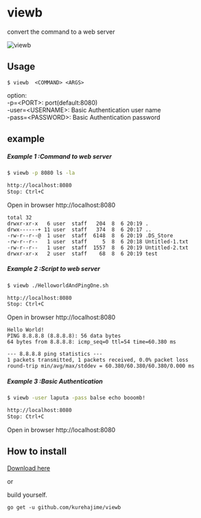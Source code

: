 # viewb
convert the command to a web server

![viewb](https://cloud.githubusercontent.com/assets/4569916/9249386/589c2126-41ff-11e5-9e6f-b12daa6aadf0.png)

## Usage

```
$ viewb  <COMMAND> <ARGS>
```

option:  
  -p=\<PORT\>: port(default:8080)  
  -user=\<USERNAME\>: Basic Authentication user name  
  -pass=\<PASSWORD\>: Basic Authentication password  


## example

##### Example 1 :Command to web server

```sh
$ viewb -p 8080 ls -la

http://localhost:8080
Stop: Ctrl+C
```

Open in browser http://localhost:8080

```
total 32  
drwxr-xr-x   6 user  staff   204  8  6 20:19 .  
drwx------+ 11 user  staff   374  8  6 20:17 ..  
-rw-r--r--@  1 user  staff  6148  8  6 20:19 .DS_Store  
-rw-r--r--   1 user  staff     5  8  6 20:18 Untitled-1.txt    
-rw-r--r--   1 user  staff  1557  8  6 20:19 Untitled-2.txt  
drwxr-xr-x   2 user  staff    68  8  6 20:19 test  
```

##### Example 2 :Script to web server

```sh
$ viewb ./HelloworldAndPingOne.sh

http://localhost:8080
Stop: Ctrl+C
```

Open in browser http://localhost:8080

```
Hello World!
PING 8.8.8.8 (8.8.8.8): 56 data bytes
64 bytes from 8.8.8.8: icmp_seq=0 ttl=54 time=60.380 ms

--- 8.8.8.8 ping statistics ---
1 packets transmitted, 1 packets received, 0.0% packet loss
round-trip min/avg/max/stddev = 60.380/60.380/60.380/0.000 ms
```

##### Example 3 :Basic Authentication

```sh
$ viewb -user laputa -pass balse echo booomb!

http://localhost:8080
Stop: Ctrl+C
```

Open in browser http://localhost:8080 


## How to install

[Download here](https://github.com/kurehajime/viewb/releases/tag/1.2)

or

build yourself.

```
go get -u github.com/kurehajime/viewb
```


